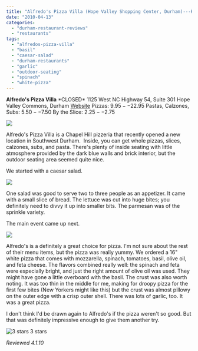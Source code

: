 ```yaml
---
title: "Alfredo's Pizza Villa (Hope Valley Shopping Center, Durham)---Restaurant Review *CLOSED*"
date: "2010-04-13"
categories:
  - "durham-restaurant-reviews"
  - "restaurants"
tags:
  - "alfredos-pizza-villa"
  - "basil"
  - "caesar-salad"
  - "durham-restaurants"
  - "garlic"
  - "outdoor-seating"
  - "spinach"
  - "white-pizza"
---
```


**Alfredo's Pizza Villa** \*CLOSED\* 1125 West NC Highway 54, Suite 301 Hope Valley Commons, Durham [Website](http://www.alfredospizzanc.com/) Pizzas: $9.95--$22.95 Pastas, Calzones, Subs: $5.50--$7.50 By the Slice: $2.25--$2.75

![](http://www.thegourmez.com/gourmez/photos/alfredospizzavilla20.JPG)

Alfredo's Pizza Villa is a Chapel Hill pizzeria that recently opened a new location in Southwest Durham.  Inside, you can get whole pizzas, slices, calzones, subs, and pasta. There's plenty of inside seating with little atmosphere provided by the dark blue walls and brick interior, but the outdoor seating area seemed quite nice.

We started with a caesar salad.

![](http://www.thegourmez.com/gourmez/photos/alfredospizzavilla24.JPG)

One salad was good to serve two to three people as an appetizer. It came with a small slice of bread. The lettuce was cut into huge bites; you definitely need to divvy it up into smaller bits. The parmesan was of the sprinkle variety.

The main event came up next.

![](http://www.thegourmez.com/gourmez/photos/alfredospizzavilla25.JPG)

Alfredo's is a definitely a great choice for pizza. I'm not sure about the rest of their menu items, but the pizza was really yummy. We ordered a 16" white pizza that comes with mozzarella, spinach, tomatoes, basil, olive oil, and feta cheese. The flavors combined really well: the spinach and feta were especially bright, and just the right amount of olive oil was used. They might have gone a little overboard with the basil. The crust was also worth noting. It was too thin in the middle for me, making for droopy pizza for the first few bites (New Yorkers might like this) but the crust was almost pillowy on the outer edge with a crisp outer shell. There was lots of garlic, too. It was a great pizza.

I don't think I'd be drawn again to Alfredo's if the pizza weren't so good. But that was definitely impressive enough to give them another try.




<div class="caption">

![3 stars](http://s3.amazonaws.com/thegourmez-wpmedia/2009/02/rating_avocado1.gif "rating_avocado1") 3 stars</div>


_Reviewed 4.1.10_
